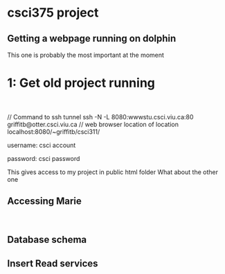 # csci375 project

## Getting a webpage running on dolphin

This one is probably the most important at the moment

# 1: Get old project running
</br>

</br>
// Command to ssh tunnel
ssh -N -L 8080:wwwstu.csci.viu.ca:80 griffitb@otter.csci.viu.ca
// web browser location of location 
localhost:8080/~griffitb/csci311/

username: csci account

password: csci password

This gives access to my project in public html folder 
What about the other one

## Accessing Marie





</br>



## Database schema

## Insert Read services

